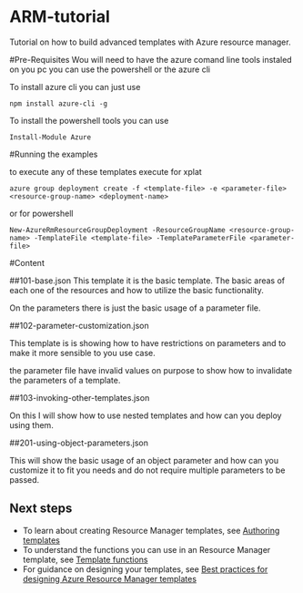 # ARM-tutorial
Tutorial on how to build advanced templates with Azure resource manager.

#Pre-Requisites
Wou will need to have the azure comand line tools instaled on you pc you can use the powershell or the azure cli

To install azure cli you can just use

```
npm install azure-cli -g
```

To install the powershell tools you can use

```
Install-Module Azure
``` 

#Running the examples

to execute any of these templates execute for xplat

```shell
azure group deployment create -f <template-file> -e <parameter-file> <resource-group-name> <deployment-name>
```

or for powershell

```
New-AzureRmResourceGroupDeployment -ResourceGroupName <resource-group-name> -TemplateFile <template-file> -TemplateParameterFile <parameter-file>
```

#Content

##101-base.json
This template it is the basic template. The basic areas of each one of the resources and how to utilize the basic functionality.

On the parameters there is just the basic usage of a parameter file.

##102-parameter-customization.json

This template is is showing how to have restrictions on parameters and to make it more sensible to you use case.

the parameter file have invalid values on purpose to show how to invalidate the parameters of a template.

##103-invoking-other-templates.json

On this I will show how to use nested templates and how can you deploy using them. 

##201-using-object-parameters.json

This will show the basic usage of an object parameter and how can you customize it to fit you needs and do not require multiple parameters to be passed.



## Next steps

- To learn about creating Resource Manager templates, see [Authoring templates](https://azure.microsoft.com/en-us/documentation/articles/resource-group-authoring-templates/)
- To understand the functions you can use in an Resource Manager template, see [Template functions](https://azure.microsoft.com/en-us/documentation/articles/resource-group-template-functions/)
- For guidance on designing your templates, see [Best practices for designing Azure Resource Manager templates](https://azure.microsoft.com/en-us/documentation/articles/best-practices-resource-manager-design-templates/)